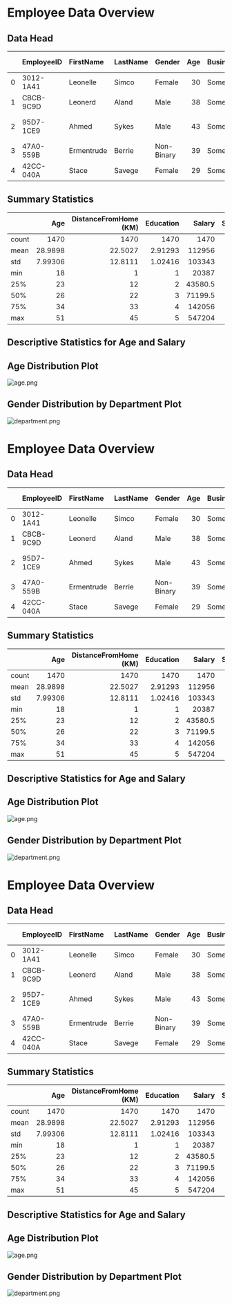 # Employee Data Overview
## Data Head
|    | EmployeeID   | FirstName   | LastName   | Gender     |   Age | BusinessTravel   | Department      |   DistanceFromHome (KM) | State   | Ethnicity               |   Education | EducationField   | JobRole             | MaritalStatus   |   Salary |   StockOptionLevel | OverTime   | HireDate   | Attrition   |   YearsAtCompany |   YearsInMostRecentRole |   YearsSinceLastPromotion |   YearsWithCurrManager |
|---:|:-------------|:------------|:-----------|:-----------|------:|:-----------------|:----------------|------------------------:|:--------|:------------------------|------------:|:-----------------|:--------------------|:----------------|---------:|-------------------:|:-----------|:-----------|:------------|-----------------:|------------------------:|--------------------------:|-----------------------:|
|  0 | 3012-1A41    | Leonelle    | Simco      | Female     |    30 | Some Travel      | Sales           |                      27 | IL      | White                   |           5 | Marketing        | Sales Executive     | Divorced        |   102059 |                  1 | No         | 2012-01-03 | No          |               10 |                       4 |                         9 |                      7 |
|  1 | CBCB-9C9D    | Leonerd     | Aland      | Male       |    38 | Some Travel      | Sales           |                      23 | CA      | White                   |           4 | Marketing        | Sales Executive     | Single          |   157718 |                  0 | Yes        | 2012-01-04 | No          |               10 |                       6 |                        10 |                      0 |
|  2 | 95D7-1CE9    | Ahmed       | Sykes      | Male       |    43 | Some Travel      | Human Resources |                      29 | CA      | Asian or Asian American |           4 | Marketing        | HR Business Partner | Married         |   309964 |                  1 | No         | 2012-01-04 | No          |               10 |                       6 |                        10 |                      8 |
|  3 | 47A0-559B    | Ermentrude  | Berrie     | Non-Binary |    39 | Some Travel      | Technology      |                      12 | IL      | White                   |           3 | Computer Science | Engineering Manager | Married         |   293132 |                  0 | No         | 2012-01-05 | No          |               10 |                      10 |                        10 |                      0 |
|  4 | 42CC-040A    | Stace       | Savege     | Female     |    29 | Some Travel      | Human Resources |                      29 | CA      | White                   |           2 | Technical Degree | Recruiter           | Single          |    49606 |                  0 | No         | 2012-01-05 | Yes         |                6 |                       1 |                         1 |                      6 |
## Summary Statistics
|       |        Age |   DistanceFromHome (KM) |   Education |   Salary |   StockOptionLevel |   YearsAtCompany |   YearsInMostRecentRole |   YearsSinceLastPromotion |   YearsWithCurrManager |
|:------|-----------:|------------------------:|------------:|---------:|-------------------:|-----------------:|------------------------:|--------------------------:|-----------------------:|
| count | 1470       |               1470      |  1470       |   1470   |        1470        |       1470       |              1470       |                1470       |             1470       |
| mean  |   28.9898  |                 22.5027 |     2.91293 | 112956   |           0.793878 |          4.56259 |                 2.2932  |                   3.44082 |                2.23946 |
| std   |    7.99306 |                 12.8111 |     1.02416 | 103343   |           0.852077 |          3.28805 |                 2.53909 |                   2.94519 |                2.50577 |
| min   |   18       |                  1      |     1       |  20387   |           0        |          0       |                 0       |                   0       |                0       |
| 25%   |   23       |                 12      |     2       |  43580.5 |           0        |          2       |                 0       |                   1       |                0       |
| 50%   |   26       |                 22      |     3       |  71199.5 |           1        |          4       |                 1       |                   3       |                1       |
| 75%   |   34       |                 33      |     4       | 142056   |           1        |          7       |                 4       |                   6       |                4       |
| max   |   51       |                 45      |     5       | 547204   |           3        |         10       |                10       |                  10       |               10       |
## Descriptive Statistics for Age and Salary
## Age Distribution Plot
![age.png](age.png)
## Gender Distribution by Department Plot
![department.png](department.png)
# Employee Data Overview
## Data Head
|    | EmployeeID   | FirstName   | LastName   | Gender     |   Age | BusinessTravel   | Department      |   DistanceFromHome (KM) | State   | Ethnicity               |   Education | EducationField   | JobRole             | MaritalStatus   |   Salary |   StockOptionLevel | OverTime   | HireDate   | Attrition   |   YearsAtCompany |   YearsInMostRecentRole |   YearsSinceLastPromotion |   YearsWithCurrManager |
|---:|:-------------|:------------|:-----------|:-----------|------:|:-----------------|:----------------|------------------------:|:--------|:------------------------|------------:|:-----------------|:--------------------|:----------------|---------:|-------------------:|:-----------|:-----------|:------------|-----------------:|------------------------:|--------------------------:|-----------------------:|
|  0 | 3012-1A41    | Leonelle    | Simco      | Female     |    30 | Some Travel      | Sales           |                      27 | IL      | White                   |           5 | Marketing        | Sales Executive     | Divorced        |   102059 |                  1 | No         | 2012-01-03 | No          |               10 |                       4 |                         9 |                      7 |
|  1 | CBCB-9C9D    | Leonerd     | Aland      | Male       |    38 | Some Travel      | Sales           |                      23 | CA      | White                   |           4 | Marketing        | Sales Executive     | Single          |   157718 |                  0 | Yes        | 2012-01-04 | No          |               10 |                       6 |                        10 |                      0 |
|  2 | 95D7-1CE9    | Ahmed       | Sykes      | Male       |    43 | Some Travel      | Human Resources |                      29 | CA      | Asian or Asian American |           4 | Marketing        | HR Business Partner | Married         |   309964 |                  1 | No         | 2012-01-04 | No          |               10 |                       6 |                        10 |                      8 |
|  3 | 47A0-559B    | Ermentrude  | Berrie     | Non-Binary |    39 | Some Travel      | Technology      |                      12 | IL      | White                   |           3 | Computer Science | Engineering Manager | Married         |   293132 |                  0 | No         | 2012-01-05 | No          |               10 |                      10 |                        10 |                      0 |
|  4 | 42CC-040A    | Stace       | Savege     | Female     |    29 | Some Travel      | Human Resources |                      29 | CA      | White                   |           2 | Technical Degree | Recruiter           | Single          |    49606 |                  0 | No         | 2012-01-05 | Yes         |                6 |                       1 |                         1 |                      6 |
## Summary Statistics
|       |        Age |   DistanceFromHome (KM) |   Education |   Salary |   StockOptionLevel |   YearsAtCompany |   YearsInMostRecentRole |   YearsSinceLastPromotion |   YearsWithCurrManager |
|:------|-----------:|------------------------:|------------:|---------:|-------------------:|-----------------:|------------------------:|--------------------------:|-----------------------:|
| count | 1470       |               1470      |  1470       |   1470   |        1470        |       1470       |              1470       |                1470       |             1470       |
| mean  |   28.9898  |                 22.5027 |     2.91293 | 112956   |           0.793878 |          4.56259 |                 2.2932  |                   3.44082 |                2.23946 |
| std   |    7.99306 |                 12.8111 |     1.02416 | 103343   |           0.852077 |          3.28805 |                 2.53909 |                   2.94519 |                2.50577 |
| min   |   18       |                  1      |     1       |  20387   |           0        |          0       |                 0       |                   0       |                0       |
| 25%   |   23       |                 12      |     2       |  43580.5 |           0        |          2       |                 0       |                   1       |                0       |
| 50%   |   26       |                 22      |     3       |  71199.5 |           1        |          4       |                 1       |                   3       |                1       |
| 75%   |   34       |                 33      |     4       | 142056   |           1        |          7       |                 4       |                   6       |                4       |
| max   |   51       |                 45      |     5       | 547204   |           3        |         10       |                10       |                  10       |               10       |
## Descriptive Statistics for Age and Salary
## Age Distribution Plot
![age.png](age.png)
## Gender Distribution by Department Plot
![department.png](department.png)
# Employee Data Overview
## Data Head
|    | EmployeeID   | FirstName   | LastName   | Gender     |   Age | BusinessTravel   | Department      |   DistanceFromHome (KM) | State   | Ethnicity               |   Education | EducationField   | JobRole             | MaritalStatus   |   Salary |   StockOptionLevel | OverTime   | HireDate   | Attrition   |   YearsAtCompany |   YearsInMostRecentRole |   YearsSinceLastPromotion |   YearsWithCurrManager |
|---:|:-------------|:------------|:-----------|:-----------|------:|:-----------------|:----------------|------------------------:|:--------|:------------------------|------------:|:-----------------|:--------------------|:----------------|---------:|-------------------:|:-----------|:-----------|:------------|-----------------:|------------------------:|--------------------------:|-----------------------:|
|  0 | 3012-1A41    | Leonelle    | Simco      | Female     |    30 | Some Travel      | Sales           |                      27 | IL      | White                   |           5 | Marketing        | Sales Executive     | Divorced        |   102059 |                  1 | No         | 2012-01-03 | No          |               10 |                       4 |                         9 |                      7 |
|  1 | CBCB-9C9D    | Leonerd     | Aland      | Male       |    38 | Some Travel      | Sales           |                      23 | CA      | White                   |           4 | Marketing        | Sales Executive     | Single          |   157718 |                  0 | Yes        | 2012-01-04 | No          |               10 |                       6 |                        10 |                      0 |
|  2 | 95D7-1CE9    | Ahmed       | Sykes      | Male       |    43 | Some Travel      | Human Resources |                      29 | CA      | Asian or Asian American |           4 | Marketing        | HR Business Partner | Married         |   309964 |                  1 | No         | 2012-01-04 | No          |               10 |                       6 |                        10 |                      8 |
|  3 | 47A0-559B    | Ermentrude  | Berrie     | Non-Binary |    39 | Some Travel      | Technology      |                      12 | IL      | White                   |           3 | Computer Science | Engineering Manager | Married         |   293132 |                  0 | No         | 2012-01-05 | No          |               10 |                      10 |                        10 |                      0 |
|  4 | 42CC-040A    | Stace       | Savege     | Female     |    29 | Some Travel      | Human Resources |                      29 | CA      | White                   |           2 | Technical Degree | Recruiter           | Single          |    49606 |                  0 | No         | 2012-01-05 | Yes         |                6 |                       1 |                         1 |                      6 |
## Summary Statistics
|       |        Age |   DistanceFromHome (KM) |   Education |   Salary |   StockOptionLevel |   YearsAtCompany |   YearsInMostRecentRole |   YearsSinceLastPromotion |   YearsWithCurrManager |
|:------|-----------:|------------------------:|------------:|---------:|-------------------:|-----------------:|------------------------:|--------------------------:|-----------------------:|
| count | 1470       |               1470      |  1470       |   1470   |        1470        |       1470       |              1470       |                1470       |             1470       |
| mean  |   28.9898  |                 22.5027 |     2.91293 | 112956   |           0.793878 |          4.56259 |                 2.2932  |                   3.44082 |                2.23946 |
| std   |    7.99306 |                 12.8111 |     1.02416 | 103343   |           0.852077 |          3.28805 |                 2.53909 |                   2.94519 |                2.50577 |
| min   |   18       |                  1      |     1       |  20387   |           0        |          0       |                 0       |                   0       |                0       |
| 25%   |   23       |                 12      |     2       |  43580.5 |           0        |          2       |                 0       |                   1       |                0       |
| 50%   |   26       |                 22      |     3       |  71199.5 |           1        |          4       |                 1       |                   3       |                1       |
| 75%   |   34       |                 33      |     4       | 142056   |           1        |          7       |                 4       |                   6       |                4       |
| max   |   51       |                 45      |     5       | 547204   |           3        |         10       |                10       |                  10       |               10       |
## Descriptive Statistics for Age and Salary
## Age Distribution Plot
![age.png](age.png)
## Gender Distribution by Department Plot
![department.png](department.png)
